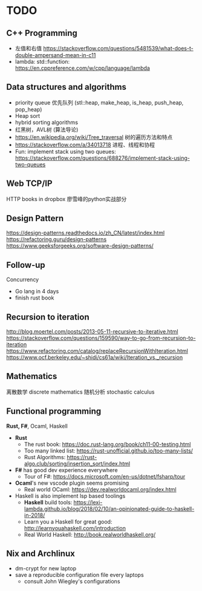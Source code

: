 # TODO

## C++ Programming
- 左值和右值 https://stackoverflow.com/questions/5481539/what-does-t-double-ampersand-mean-in-c11
- lambda: std::function: https://en.cppreference.com/w/cpp/language/lambda

## Data structures and algorithms
- priority queue 优先队列 (stl::heap, make_heap, is_heap, push_heap, pop_heap)
- Heap sort
- hybrid sorting algorithms
- 红黑树，AVL树 (算法导论)
- https://en.wikipedia.org/wiki/Tree_traversal 树的遍历方法和特点
- https://stackoverflow.com/a/34013718 进程、线程和协程
- Fun: implement stack using two queues: https://stackoverflow.com/questions/688276/implement-stack-using-two-queues

## Web TCP/IP
HTTP books in dropbox
廖雪峰的python实战部分

## Design Pattern
https://design-patterns.readthedocs.io/zh_CN/latest/index.html
https://refactoring.guru/design-patterns
https://www.geeksforgeeks.org/software-design-patterns/

## Follow-up
Concurrency
  - Go lang in 4 days
  - finish rust book

## Recursion to iteration
http://blog.moertel.com/posts/2013-05-11-recursive-to-iterative.html
https://stackoverflow.com/questions/159590/way-to-go-from-recursion-to-iteration
https://www.refactoring.com/catalog/replaceRecursionWithIteration.html
https://www.ocf.berkeley.edu/~shidi/cs61a/wiki/Iteration_vs._recursion

## Mathematics
离散数学 discrete mathematics
随机分析 stochastic calculus


## Functional programming
**Rust, F#**, Ocaml, Haskell
- **Rust**
  - The rust book: https://doc.rust-lang.org/book/ch11-00-testing.html
  - Too many linked list: https://rust-unofficial.github.io/too-many-lists/
  - Rust Algorithms: https://rust-algo.club/sorting/insertion_sort/index.html
- **F#** has good dev experience everywhere
  - Tour of F#: https://docs.microsoft.com/en-us/dotnet/fsharp/tour
- **Ocaml**'s new vscode plugin seems promising
  - Real world OCaml: https://dev.realworldocaml.org/index.html
- Haskell is also implement lsp based toolings
  - **Haskell** build tools: https://lexi-lambda.github.io/blog/2018/02/10/an-opinionated-guide-to-haskell-in-2018/
  - Learn you a Haskell for great good: http://learnyouahaskell.com/introduction
  - Real World Haskell: http://book.realworldhaskell.org/

## Nix and Archlinux
- dm-crypt for new laptop
- save a reproducible configuration file every laptops
  - consult John Wiegley's configurations
